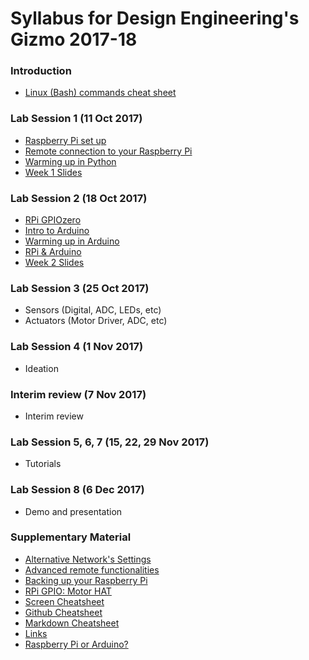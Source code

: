 # Syllabus for Design Engineering's Gizmo 2017-18

### Introduction

* [Linux (Bash) commands cheat sheet](../Introductory_Material/Cheat_sheet_bash_Linux.md)

### Lab Session 1 (11 Oct 2017)

* [Raspberry Pi set up](../Chapter_2_RPi/RPi_setup.md)
* [Remote connection to your Raspberry Pi](../Chapter_5_Remote/Remote_Rpi.md)
* [Warming up in Python](../Chapter_1_Python/Python_warmup.md)
* [Week 1 Slides](./DE2-Gizmo-2017-Week1.pdf)

### Lab Session 2 (18 Oct 2017)

* [RPi GPIOzero](../Chapter_2_RPi/RPi_GPIO.md)
* [Intro to Arduino](../Chapter_3_Arduino/Arduino_intro.md)
* [Warming up in Arduino](../Chapter_3_Arduino/Arduino_warmup.md)
* [RPi & Arduino](../Chapter_4_Arduino+RPi/RPi_to_Arduino.md)
* [Week 2 Slides](./DE2-Gizmo-2017-Week2.pdf)

### Lab Session 3 (25 Oct 2017)

 * Sensors (Digital, ADC, LEDs, etc)
 * Actuators (Motor Driver, ADC, etc)

### Lab Session 4 (1 Nov 2017)

* Ideation

### Interim review (7 Nov 2017)

* Interim review

### Lab Session 5, 6, 7 (15, 22, 29 Nov 2017)

* Tutorials

### Lab Session 8 (6 Dec 2017)

* Demo and presentation

### Supplementary Material

* [Alternative Network's Settings](../SupplementaryMaterial/Alternative_network_settings.md)
* [Advanced remote functionalities](../SupplementaryMaterial/Advanced_remote_functionalities.md)
* [Backing up your Raspberry Pi](../SupplementaryMaterial/Backing_up_RPi.md)
* [RPi GPIO: Motor HAT](../SupplementaryMaterial/RPi_GPIO_MotorHat.md)
* [Screen Cheatsheet](../SupplementaryMaterial/Screen_cheatsheet.md)
* [Github Cheatsheet](../SupplementaryMaterial/git-cheat-sheet-education.pdf)
* [Markdown Cheatsheet](../SupplementaryMaterial/Markdown_cheatsheet.md)
* [Links](../SupplementaryMaterial/Links)
* [Raspberry Pi or Arduino?](SupplementaryMaterial/RPi_or_Arduino.md)
